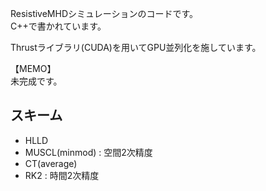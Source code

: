 ResistiveMHDシミュレーションのコードです。\
C++で書かれています。

Thrustライブラリ(CUDA)を用いてGPU並列化を施しています。

【MEMO】\
未完成です。

## スキーム
- HLLD
- MUSCL(minmod) : 空間2次精度
- CT(average)
- RK2 : 時間2次精度
